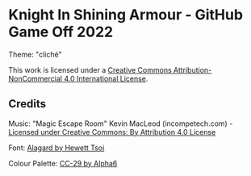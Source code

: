 # Knight In Shining Armour - GitHub Game Off 2022

Theme: "cliché"

This work is licensed under a [Creative Commons Attribution-NonCommercial 4.0 International License](http://creativecommons.org/licenses/by-nc/4.0/).

## Credits

Music: "Magic Escape Room" Kevin MacLeod (incompetech.com) - [Licensed under Creative Commons: By Attribution 4.0 License](http://creativecommons.org/licenses/by/4.0/)

Font: [Alagard by Hewett Tsoi](https://www.dafont.com/alagard.font)

Colour Palette: [CC-29 by Alpha6](https://lospec.com/palette-list/cc-29)
